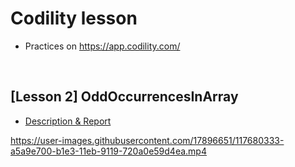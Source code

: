 <!-- --- -->
<!--  title: 'Codility lesson' -->
<!-- --- -->

# **Codility lesson**

* Practices on https://app.codility.com/

<br>

## **[Lesson 2] OddOccurrencesInArray**

- [Description & Report](Codility_lesson/Lesson2_OddOccurrencesInArray/OddOccurrencesInArray_Report.pdf)

https://user-images.githubusercontent.com/17896651/117680333-a5a9e700-b1e3-11eb-9119-720a0e59d4ea.mp4

<!-- - Screen recording during test

&nbsp;&nbsp;&nbsp;&nbsp;&nbsp;&nbsp;&nbsp;
https://user-images.githubusercontent.com/17896651/117680333-a5a9e700-b1e3-11eb-9119-720a0e59d4ea.mp4 -->